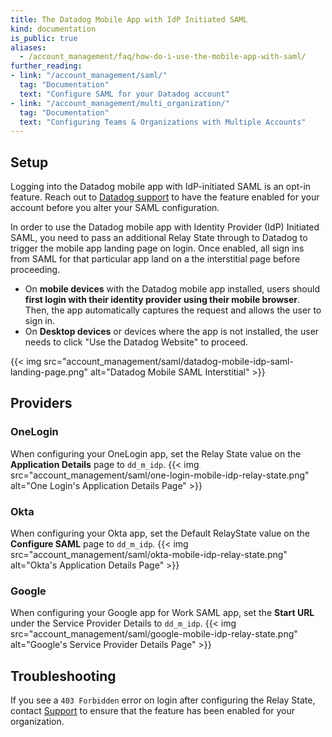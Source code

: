```yaml
---
title: The Datadog Mobile App with IdP Initiated SAML
kind: documentation
is_public: true
aliases:
  - /account_management/faq/how-do-i-use-the-mobile-app-with-saml/
further_reading:
- link: "/account_management/saml/"
  tag: "Documentation"
  text: "Configure SAML for your Datadog account"
- link: "/account_management/multi_organization/"
  tag: "Documentation"
  text: "Configuring Teams & Organizations with Multiple Accounts"
---
```


## Setup

<div class="alert alert-warning">
Logging into the Datadog mobile app with IdP-initiated SAML is an opt-in feature. Reach out to <a href="https://docs.datadoghq.com/help/">Datadog support</a> to have the feature enabled for your account before you alter your SAML configuration.
</div>

In order to use the Datadog mobile app with Identity Provider (IdP) Initiated SAML, you need to pass an additional Relay State through to Datadog to trigger the mobile app landing page on login. Once enabled, all sign ins from SAML for that particular app land on a the interstitial page before proceeding.

- On **mobile devices** with the Datadog mobile app installed, users should **first login with their identity provider using their mobile browser**. Then, the app automatically captures the request and allows the user to sign in.
- On **Desktop devices** or devices where the app is not installed, the user needs to click "Use the Datadog Website" to proceed.

{{< img src="account_management/saml/datadog-mobile-idp-saml-landing-page.png" alt="Datadog Mobile SAML Interstitial" >}}

## Providers
### OneLogin

When configuring your OneLogin app, set the Relay State value on the **Application Details** page to `dd_m_idp`.
{{< img src="account_management/saml/one-login-mobile-idp-relay-state.png" alt="One Login's Application Details Page" >}}

### Okta

When configuring your Okta app, set the Default RelayState value on the **Configure SAML** page to `dd_m_idp`.
{{< img src="account_management/saml/okta-mobile-idp-relay-state.png" alt="Okta's Application Details Page" >}}

### Google

When configuring your Google app for Work SAML app, set the **Start URL** under the Service Provider Details to `dd_m_idp`.
{{< img src="account_management/saml/google-mobile-idp-relay-state.png" alt="Google's Service Provider Details Page" >}}

## Troubleshooting

If you see a `403 Forbidden` error on login after configuring the Relay State, contact [Support][1] to ensure that the feature has been enabled for your organization.

[1]: /help/
